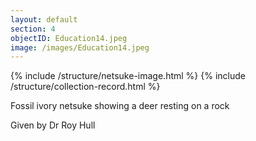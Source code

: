 ```yaml
---
layout: default
section: 4
objectID: Education14.jpeg
image: /images/Education14.jpeg
---
```

{% include /structure/netsuke-image.html %}
{% include /structure/collection-record.html %}

Fossil ivory netsuke showing a deer resting on a rock

Given by Dr Roy Hull
